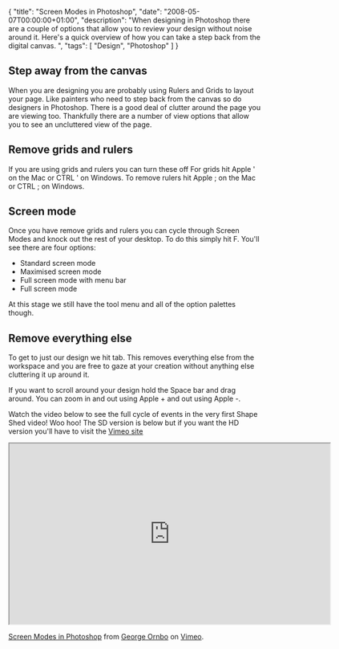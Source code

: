 {
  "title": "Screen Modes in Photoshop",
  "date": "2008-05-07T00:00:00+01:00",
  "description": "When designing in Photoshop there are a couple of options that allow you to review your design without noise around it. Here's a quick overview of how you can take a step back from the digital canvas. ",
  "tags": [
    "Design",
    "Photoshop"
  ]
}

## Step away from the canvas

When you are designing you are probably using Rulers and Grids to layout your page. Like painters who need to step back from the canvas so do designers in Photoshop. There is a good deal of clutter around the page you are viewing too. Thankfully there are a number of view options that allow you to see an uncluttered view of the page.

## Remove grids and rulers

If you are using grids and rulers you can turn these off For grids hit Apple ' on the Mac or CTRL ' on Windows. To remove rulers hit Apple ; on the Mac or CTRL ; on Windows. 

## Screen mode

Once you have remove grids and rulers you can cycle through Screen Modes and knock out the rest of your desktop. To do this simply hit F. You'll see there are four options:

*   Standard screen mode
*   Maximised screen mode
*   Full screen mode with menu bar
*   Full screen mode

At this stage we still have the tool menu and all of the option palettes though.

## Remove everything else

To get to just our design we hit tab. This removes everything else from the workspace and you are free to gaze at your creation without anything else cluttering it up around it. 

If you want to scroll around your design hold the Space bar and drag around. You can zoom in and out using Apple + and out using Apple -.

Watch the video below to see the full cycle of events in the very first Shape Shed video! Woo hoo! The SD version is below but if you want the HD version you'll have to visit the [Vimeo site][1]



<iframe src="https://player.vimeo.com/video/985417" width="640" height="360" allow="autoplay; fullscreen" allowfullscreen></iframe>

<a href="https://vimeo.com/985417">Screen Modes in Photoshop</a> from <a href="https://vimeo.com/shapeshed">George Ornbo</a> on <a href="https://vimeo.com">Vimeo</a>.

 [1]: https://www.vimeo.com/985417
